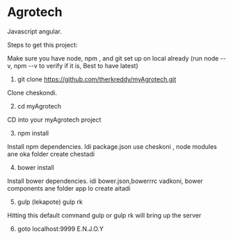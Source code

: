 # Agrotech	
Javascript angular.

Steps to get this project:

Make sure you have node, npm , and git set up on local already (run node --v, npm --v to verify if it is, Best to have latest)

1. git clone https://github.com/therkreddy/myAgrotech.git

Clone cheskondi.

2. cd myAgrotech

CD into your myAgrotech project

3. npm install 

Install npm dependencies. Idi package.json use cheskoni , node modules ane oka folder create chestadi

4. bower install 

Install bower dependencies. idi bower.json,bowerrrc vadkoni, bower components ane folder app lo create aitadi 

5. gulp  (lekapote) gulp rk

Hitting this default command gulp or gulp rk will bring up the server

6. goto localhost:9999 E.N.J.O.Y